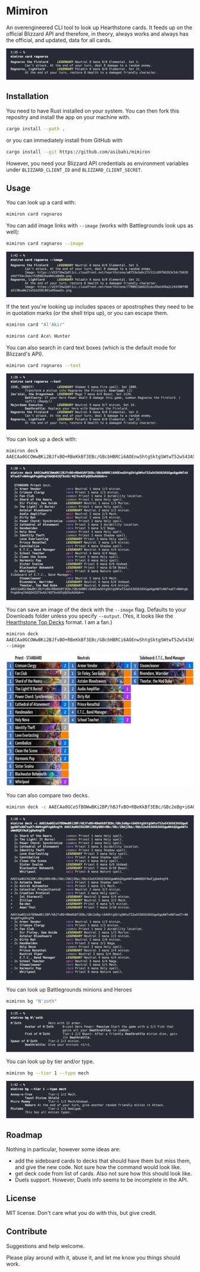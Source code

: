 # Mimiron

An overengineered CLI tool to look up Hearthstone cards. It feeds up on the official Blizzard API and therefore, in theory, always works and always has the official, and updated, data for all cards.

![An example of card lookup. Development screenshot](README/cardlookup.png)

## Installation

You need to have Rust installed on your system. You can then fork this repositry and install the app on your machine with.

```sh
cargo install --path .
```

or you can immediately install from GitHub with

```sh
cargo install --git https://github.com/asibahi/mimiron
```

However, you need your Blizzard API credentials as environment variables under `BLIZZARD_CLIENT_ID` and `BLIZZARD_CLIENT_SECRET`.

## Usage

You can look up a card with:

```sh
mimiron card ragnaros
```

You can add image links with `--image` (works with Battlegrounds look ups as well):

```sh
mimiron card ragnaros --image
```

![Card look up with image links](README/cardimagelookup.png)

If the text you're looking up includes spaces or apostrophes they need to be in quotation marks (or the shell trips up), or you can escape them.

```sh
mimiron card "Al'Akir"
```

```sh
mimiron card Ace\ Hunter
```

You can also search in card text boxes (which is the default mode for Blizzard's API).

```sh
mimiron card ragnaros --text
```

![Card text box search](README/cardtextlookup.png)

You can look up a deck with:

```
mimiron deck AAECAa0GCOWwBKi2BJfvBO+RBeKkBf3EBc/GBcbHBRCi6AOEnwShtgSktgSWtwT52wS43AS63ASGgwXgpAW7xAW7xwX7+AW4ngbPngbRngYAAQO42QT9xAX/4QT9xAXFpQX9xAUAAA==
```

![Deck look up in terminal](README/decklookup.png)

You can save an image of the deck with the `--image` flag. Defaults to your Downloads folder unless you specify `--output`. (Yes, it looks like the [Hearthstone Top Decks](https://www.hearthstonetopdecks.com) format. I am a fan.)

```
mimiron deck AAECAa0GCOWwBKi2BJfvBO+RBeKkBf3EBc/GBcbHBRCi6AOEnwShtgSktgSWtwT52wS43AS63ASGgwXgpAW7xAW7xwX7+AW4ngbPngbRngYAAQO42QT9xAX/4QT9xAXFpQX9xAUAAA== --image
```

![Deck image](README/deckimage.png)

You can also compare two decks.

```sh
mimiron deck -c AAECAa0GCoSfBOWwBKi2BP/hBJfvBO+RBeKkBf3EBc/GBc2eBg+i6AOhtgSktgSWtwT52wS43AS63ASGgwXgpAW7xAW7xwX7+AW4ngbPngbRngYA AAECAa0GCKG2BKi2BOy6BO+RBc/GBc/2Bdj2Ba//BQv52wS43AS63ASGgwWkkQXgpAW7xwWm8QXt9wXjgAa4ngYA
```

![Deck comparison in terminal](README/deckcompare.png)

You can look up Battlegrounds minions and Heroes

```sh
mimiron bg "N'zoth"
```

![Battleground lookup](README/bglookup.png)

You can look up by tier and/or type.

```sh
mimiron bg --tier 1 --type mech
```

![Battleground lookup](README/bgtiertypelookup.png)

## Roadmap

Nothing in particular, however some ideas are:

- add the sideboard cards to decks that should have them but miss them, and give the new code. Not sure how the command would look like.
- get deck code from list of cards. Also not sure how this should look like.
- Duels support. However, Duels info seems to be incomplete in the API.

## License

MIT license. Don't care what you do with this, but give credit.

## Contribute

Suggestions and help welcome.

Please play around with it, abuse it, and let me know you things should work.